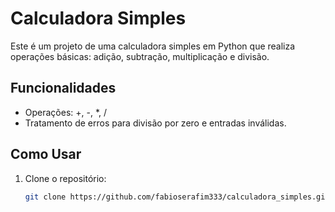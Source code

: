 # Calculadora Simples

Este é um projeto de uma calculadora simples em Python que realiza operações básicas: adição, subtração, multiplicação e divisão.

## Funcionalidades

- Operações: +, -, *, /
- Tratamento de erros para divisão por zero e entradas inválidas.

## Como Usar

1. Clone o repositório:
   ```bash
   git clone https://github.com/fabioserafim333/calculadora_simples.git
